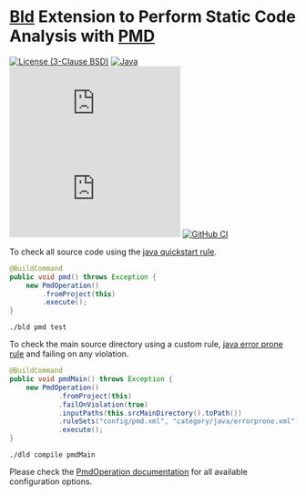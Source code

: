 # [Bld](https://rife2.com/bld) Extension to Perform Static Code Analysis with [PMD](https://pmd.github.io/)


[![License (3-Clause BSD)](https://img.shields.io/badge/license-BSD%203--Clause-blue.svg?style=flat-square)](http://opensource.org/licenses/BSD-3-Clause)
[![Java](https://img.shields.io/badge/java-17%2B-blue)](https://www.oracle.com/java/technologies/javase/jdk17-archive-downloads.html)
[![Release](https://flat.badgen.net/maven/v/metadata-url/repo.rife2.com/releases/com/uwyn/rife2/bld-pmd/maven-metadata.xml?color=blue)](https://repo.rife2.com/#/releases/com/uwyn/rife2/bld-pmd)
[![Snapshot](https://flat.badgen.net/maven/v/metadata-url/repo.rife2.com/snapshots/com/uwyn/rife2/bld-pmd/maven-metadata.xml?label=snapshot)](https://repo.rife2.com/#/snapshots/com/uwyn/rife2/bld-pmd)
[![GitHub CI](https://github.com/rife2/bld-pmd/actions/workflows/bld.yml/badge.svg)](https://github.com/rife2/bld-pmd/actions/workflows/bld.yml)

To check all source code using the [java quickstart rule](https://pmd.github.io/pmd/pmd_rules_java.html).

```java
@BuildCommand
public void pmd() throws Exception {
    new PmdOperation()
        .fromProject(this)
        .execute();
}
```

```text
./bld pmd test
```

To check the main source directory using a custom rule, [java error prone rule](https://pmd.github.io/pmd/pmd_rules_java.html) and failing on any violation.

```java
@BuildCommand
public void pmdMain() throws Exception {
    new PmdOperation()
            .fromProject(this)
            .failOnViolation(true)
            .inputPaths(this.srcMainDirectory().toPath())
            .ruleSets("config/pmd.xml", "category/java/errorprone.xml")
            .execute();
}
```

```text
./dld compile pmdMain
```

Please check the [PmdOperation documentation](https://rife2.github.io/bld-pmd/rife/bld/extension/PmdOperation.html#method-summary) for all available configuration options.